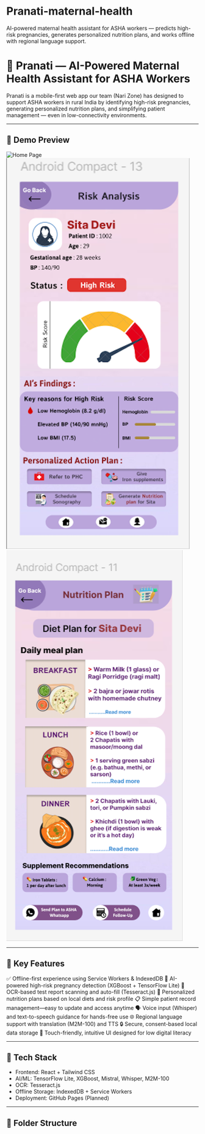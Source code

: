 # Pranati-maternal-health
AI-powered maternal health assistant for ASHA workers — predicts high-risk pregnancies, generates personalized nutrition plans, and works offline with regional language support.

# 🌸 Pranati — AI-Powered Maternal Health Assistant for ASHA Workers

Pranati is a mobile-first web app our team (Nari Zone) has designed to support ASHA workers in rural India by identifying high-risk pregnancies, generating personalized nutrition plans, and simplifying patient management — even in low-connectivity environments.

---

## 📸 Demo Preview

![Home Page](./screenshots/home.png)
![Risk Assessment](./screenshots/risk-assessment.png)
![Nutrition Plan](./screenshots/nutrition.png)

---

## 🧠 Key Features
✅ Offline-first experience using Service Workers & IndexedDB
🎯 AI-powered high-risk pregnancy detection (XGBoost + TensorFlow Lite)
🧾 OCR-based test report scanning and auto-fill (Tesseract.js)
🍲 Personalized nutrition plans based on local diets and risk profile
📋 Simple patient record management—easy to update and access anytime
🗣️ Voice input (Whisper) and text-to-speech guidance for hands-free use
🌐 Regional language support with translation (M2M-100) and TTS
🔒 Secure, consent-based local data storage
📲 Touch-friendly, intuitive UI designed for low digital literacy

---

## 🧰 Tech Stack

- Frontend: React + Tailwind CSS
- AI/ML: TensorFlow Lite, XGBoost, Mistral, Whisper, M2M-100
- OCR: Tesseract.js
- Offline Storage: IndexedDB + Service Workers
- Deployment: GitHub Pages (Planned)

---

## 📁 Folder Structure



